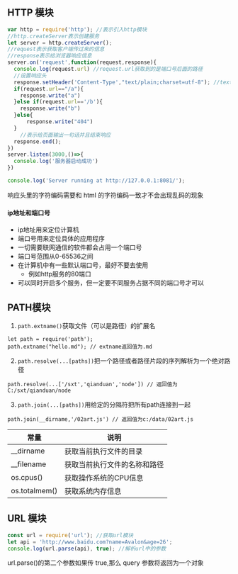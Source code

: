 ## HTTP 模块

```javascript
var http = require('http'); //表示引入http模块
//http.createServer表示创建服务
let server = http.createServer();
//request表示获取客户端传过来的信息
//response表示给浏览器响应信息
server.on('request',function(request,response){
  console.log(request.url) //request.url获取到的是端口号后面的路径
  //设置响应头
  response.setHeader('Content-Type',"text/plain;charset=utf-8"); //text/plain是普通文本m,text/html是html文本
  if(request.url=="/a"){
    response.write("a")
  }else if(request.url=='/b'){
    response.write("b")
  }else{
      response.write("404")
  }
    //表示给页面输出一句话并且结束响应
  response.end();
})
server.listen(3000,()=>{
  console.log('服务器启动成功')
})

console.log('Server running at http://127.0.0.1:8081/');
```

响应头里的字符编码需要和 html 的字符编码一致才不会出现乱码的现象

#### ip地址和端口号

- ip地址用来定位计算机
- 端口号用来定位具体的应用程序
- 一切需要联网通信的软件都会占用一个端口号
- 端口号范围从0-65536之间
- 在计算机中有一些默认端口号，最好不要去使用
  - 例如http服务的80端口
- 可以同时开启多个服务，但一定要不同服务占据不同的端口号才可以

## PATH模块

1. `path.extname()`获取文件（可以是路径）的扩展名

```
let path = require('path');
path.extname("hello.md"); // extname返回值为.md
```

2. `path.resolve(...[paths])`把一个路径或者路径片段的序列解析为一个绝对路径

```
path.resolve(...['/sxt','qianduan','node']) // 返回值为C:/sxt/qianduan/node
```

3. `path.join(...[paths])`用给定的分隔符把所有path连接到一起

```
path.join(__dirname,'/02art.js') // 返回值为c:/data/02art.js
```

| 常量          | 说明                         |
| ------------- | ---------------------------- |
| __dirname     | 获取当前执行文件的目录       |
| __filename    | 获取当前执行文件的名称和路径 |
| os.cpus()     | 获取操作系统的CPU信息        |
| os.totalmem() | 获取系统内存信息             |

## URL 模块

```javascript
const url = require('url'); //获取url模块
let api = 'http://www.baidu.com?name=Avalon&age=26';
console.log(url.parse(api), true); //解析url中的参数
```

url.parse()的第二个参数如果传 true,那么 query 参数将返回为一个对象
